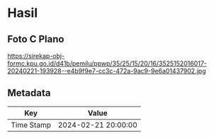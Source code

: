 # Hasil

## Foto C Plano

https://sirekap-obj-formc.kpu.go.id/d41b/pemilu/ppwp/35/25/15/20/16/3525152016017-20240221-193928--e4b9f9e7-cc3c-472a-9ac9-9e6a01437902.jpg


## Metadata

| Key        | Value               |
| ---------- | ------------------- |
| Time Stamp | 2024-02-21 20:00:00 |



